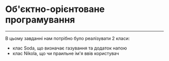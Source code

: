 # Об'єктно-орієнтоване програмування
____
В цьому завданні нам потрібно було реалізувати 2 класи:
- клас Soda, що визначає газування та додаток напою
- клас Nikola, що чи праильне ім'я ввів користувач